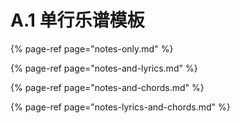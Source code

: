 # A.1 单行乐谱模板

{% page-ref page="notes-only.md" %}

{% page-ref page="notes-and-lyrics.md" %}

{% page-ref page="notes-and-chords.md" %}

{% page-ref page="notes-lyrics-and-chords.md" %}



